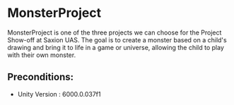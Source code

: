 # MonsterProject

MonsterProject is one of the three projects we can choose for the Project Show-off at Saxion UAS. The goal is to create a monster based on a child's drawing and bring it to life in a game or universe, allowing the child to play with their own monster.

## Preconditions:

* Unity Version : 6000.0.037f1
